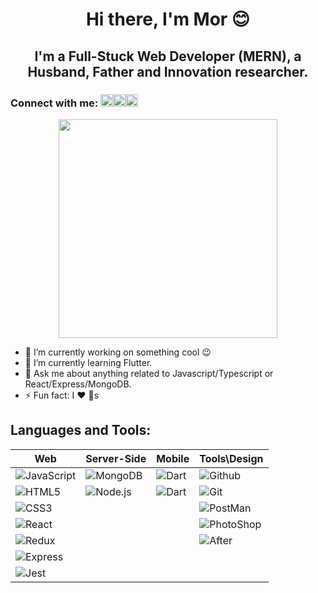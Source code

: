 <h1 align='center'> Hi there, I'm Mor 😊</h1>
<h2 align='center'> I'm a Full-Stuck Web Developer (MERN), a Husband, Father and Innovation researcher.</h2>
<h3 align='left'>Connect with me:  <a align='center' href="https://www.linkedin.com/in/mormben/">
    <img width="20px" src="https://upload.wikimedia.org/wikipedia/commons/thumb/c/c9/Linkedin.svg/600px-Linkedin.svg.png" /></a><a align='left' href="https://www.facebook.com/mor.m.ben"><img width="20px" src="https://cdn.icon-icons.com/icons2/2108/PNG/512/facebook_icon_130940.png" /></a><a align='left' href="mor6686@gmail.com"><img width="20px" src="https://i.pinimg.com/736x/ca/27/f6/ca27f615c790f1af43f2dd564599bf6a.jpg" />
    </a></h3>

<p align='center'>
  <a href="#"><img src="https://github-readme-stats.vercel.app/api?username=morMBen&show_icons=true&count_private=true&theme=dark" width="350"></a>
</p>

- 🔭 I’m currently working on something cool :wink:
- 🌱 I’m currently learning Flutter.
- 💬 Ask me about anything related to Javascript/Typescript or React/Express/MongoDB.
- ⚡ Fun fact: I :heart: :dog:s 

<h2 > Languages and Tools: 
</h2>


| Web|Server-Side|Mobile|Tools\Design |
|----|---|---|---|
| <img  alt="JavaScript"  src="https://img.shields.io/badge/JavaScript-F7DF1E?style=for-the-badge&logo=javascript&logoColor=black" /> | <img  alt="MongoDB"  src="https://img.shields.io/badge/MongoDB-4EA94B?style=for-the-badge&logo=mongodb&logoColor=white" /> | <img  alt="Dart"  src="https://img.shields.io/badge/Dart-0175C2?style=for-the-badge&logo=dart&logoColor=white" /> | <img  alt="Github  "  src="https://img.shields.io/badge/GitHub-100000?style=for-the-badge&logo=github&logoColor=white" /> | 
| <img  alt="HTML5"  src="https://img.shields.io/badge/HTML5-E34F26?style=for-the-badge&logo=html5&logoColor=white" /> | <img  alt="Node.js"  src="https://img.shields.io/badge/Node.js-339933?style=for-the-badge&logo=nodedotjs&logoColor=white" /> | <img  alt="Dart"  src="https://img.shields.io/badge/Flutter-02569B?style=for-the-badge&logo=flutter&logoColor=white" /> | <img  alt="Git  "  src="https://img.shields.io/badge/Git-F05032?style=for-the-badge&logo=git&logoColor=white" /> |
| <img  alt="CSS3"  src="https://img.shields.io/badge/CSS3-1572B6?style=for-the-badge&logo=css3&logoColor=white" /> |  |  | <img  alt="PostMan"  src="https://img.shields.io/badge/Postman-FF6C37?style=for-the-badge&logo=Postman&logoColor=white" /> |
| <img  alt="React"  src="https://img.shields.io/badge/React-20232A?style=for-the-badge&logo=react&logoColor=61DAFB" /> |  |  | <img  alt="PhotoShop"  src="https://img.shields.io/badge/Adobe%20Photoshop-31A8FF?style=for-the-badge&logo=Adobe%20Photoshop&logoColor=black" />  |
| <img  alt="Redux"  src="https://img.shields.io/badge/Redux-593D88?style=for-the-badge&logo=redux&logoColor=white" /> |  |  | <img  alt="After"  src="https://img.shields.io/badge/Adobe-After%20Effects-CF96FD?style=for-the-badge&logo=Adobe-After-Effects&labelColor=393665&logoWidth=15" /> |
| <img  alt="Express"  src="https://img.shields.io/badge/Express.js-000000?style=for-the-badge&logo=express&logoColor=white" /> |  |  |  |
| <img  alt="Jest"  src="https://img.shields.io/badge/Jest-C21325?style=for-the-badge&logo=jest&logoColor=white" /> | | | | 




<!-- <table>
    <thead>
      <tr>
        <th>words</th>
        <th>transform to</th>
        <th>keepUpperCase is false</th>
        <th>keepUpperCase is true</th>
      </tr>
    </thead>
    <tbody>
        <tr>
            <td>"XML HTTP request"</td>
            <td>pascalCase</td>
            <td><code>XmlHttpRequest</code></td>
            <td><code>XMLHTTPRequest</code></td>
        </tr>
        <tr>
            <td>"new customer ID"</td>
            <td>camelCase</td>
            <td><code>newCustomerId</code></td>
            <td><code>newCustomerID</code></td>
        </tr>
    </tbody>
  </table> -->

